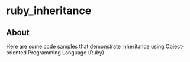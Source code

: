 ruby_inheritance
================

## About

  Here are some code samples that demonstrate inheritance using Object-oriented Programming Language (Ruby)

